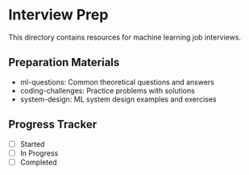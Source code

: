 # Interview Prep
This directory contains resources for machine learning job interviews.

## Preparation Materials
- ml-questions: Common theoretical questions and answers
- coding-challenges: Practice problems with solutions
- system-design: ML system design examples and exercises

## Progress Tracker
- [ ] Started
- [ ] In Progress
- [ ] Completed
